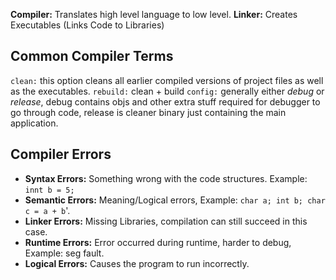 **Compiler:** Translates high level language to low level.
**Linker:** Creates Executables (Links Code to Libraries)

## Common Compiler Terms

`clean:` this option cleans all earlier compiled versions of project files as well as the executables.
`rebuild:` clean + build
`config:` generally either *debug* or *release*, debug contains objs and other extra stuff required for debugger to go through code, release is cleaner binary just containing the main application.


## Compiler Errors

- **Syntax Errors:** Something wrong with the code structures. Example: `innt b = 5;` 
- **Semantic Errors:** Meaning/Logical errors, Example: `char a; int b; char c = a + b`'.
- **Linker Errors:** Missing Libraries, compilation can still succeed in this case.
- **Runtime Errors:** Error occurred during runtime, harder to debug, Example: seg fault.
- **Logical Errors:** Causes the program to run incorrectly.